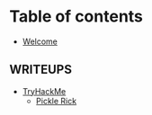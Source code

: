# Table of contents

* [Welcome](README.md)

## WRITEUPS

* [TryHackMe](writeups/tryhackme/README.md)
  * [Pickle Rick](writeups/tryhackme/pickle-rick.md)

